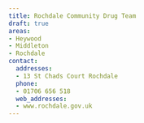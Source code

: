 ```yaml
---
title: Rochdale Community Drug Team
draft: true
areas:
- Heywood
- Middleton
- Rochdale
contact:
  addresses:
  - 13 St Chads Court Rochdale
  phone:
  - 01706 656 518
  web_addresses:
  - www.rochdale.gov.uk
---
```


